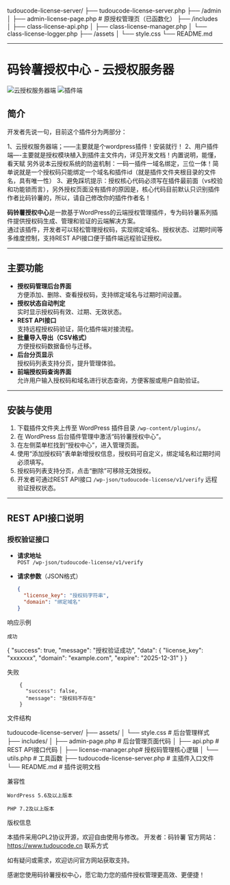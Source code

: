 tudoucode-license-server/
├── tudoucode-license-server.php
├── /admin
│   ├── admin-license-page.php             # 原授权管理页（已函数化）
├── /includes
│   ├── class-license-api.php
│   ├── class-license-manager.php
│   └── class-license-logger.php
├── /assets
│   └── style.css
└── README.md
__________________________________________________________________________________________
# 码铃薯授权中心 - 云授权服务器
![云授权服务器端](https://github.com/user-attachments/assets/7c218368-75d1-4536-86b8-28166a9b3284)
![插件端](https://github.com/user-attachments/assets/d3543a7c-13af-48e0-9cc0-4bd2e43b3030)

## 简介

开发者先说一句，目前这个插件分为两部分：

1、云授权服务器端；——主要就是个wordpress插件！安装就行！
2、用户插件端—-主要就是授权模块植入到插件主文件内，详见开发文档！内置说明，能懂，看天赋
另外说本云授权系统的防盗机制：一码一插件一域名绑定，三位一体！简单说就是一个授权码只能绑定一个域名和插件id（就是插件文件夹根目录的文件名，具有唯一性）
3、避免踩坑提示：授权核心代码必须写在插件最前面（vs校验和功能锁而言），另外授权页面没有插件的原因是，核心代码目前默认只识别插件作者比码铃薯的，所以，请自己修改你的插件作者名！

**码铃薯授权中心**是一款基于WordPress的云端授权管理插件，专为码铃薯系列插件提供授权码生成、管理和验证的云端解决方案。  
通过该插件，开发者可以轻松管理授权码，实现绑定域名、授权状态、过期时间等多维度控制，支持REST API接口便于插件端远程验证授权。


---

## 主要功能

- **授权码管理后台界面**  
  方便添加、删除、查看授权码，支持绑定域名与过期时间设置。  
- **授权状态自动判定**  
  实时显示授权码有效、过期、无效状态。  
- **REST API接口**  
  支持远程授权码验证，简化插件端对接流程。  
- **批量导入导出（CSV格式）**  
  方便授权码数据备份与迁移。  
- **后台分页显示**  
  授权码列表支持分页，提升管理体验。  
- **前端授权码查询界面**  
  允许用户输入授权码和域名进行状态查询，方便客服或用户自助验证。  

---

## 安装与使用

1. 下载插件文件夹上传至 WordPress 插件目录 `/wp-content/plugins/`。  
2. 在 WordPress 后台插件管理中激活“码铃薯授权中心”。  
3. 在左侧菜单栏找到“授权中心”，进入管理页面。  
4. 使用“添加授权码”表单新增授权信息，授权码可自定义，绑定域名和过期时间必须填写。  
5. 授权码列表支持分页，点击“删除”可移除无效授权。  
6. 开发者可通过REST API接口 `/wp-json/tudoucode-license/v1/verify` 远程验证授权状态。  

---

## REST API接口说明

### 授权验证接口

- **请求地址**  
  `POST /wp-json/tudoucode-license/v1/verify`

- **请求参数**（JSON格式）  
  ```json
  {
    "license_key": "授权码字符串",
    "domain": "绑定域名"
  }


响应示例

    成功

{
  "success": true,
  "message": "授权验证成功",
  "data": {
    "license_key": "xxxxxxx",
    "domain": "example.com",
    "expire": "2025-12-31"
  }
}

失败

        {
          "success": false,
          "message": "授权码不存在"
        }

文件结构

tudoucode-license-server/
├── assets/
│   └── style.css          # 后台管理样式
├── includes/
│   ├── admin-page.php     # 后台管理页面代码
│   ├── api.php            # REST API接口代码
│   ├── license-manager.php# 授权码管理核心逻辑
│   └── utils.php          # 工具函数
├── tudoucode-license-server.php  # 主插件入口文件
└── README.md              # 插件说明文档

兼容性

    WordPress 5.6及以上版本

    PHP 7.2及以上版本

版权信息

本插件采用GPL2协议开源，欢迎自由使用与修改。
开发者：码铃薯
官方网站：https://www.tudoucode.cn
联系方式

如有疑问或需求，欢迎访问官方网站获取支持。

感谢您使用码铃薯授权中心，愿它助力您的插件授权管理更高效、更便捷！
